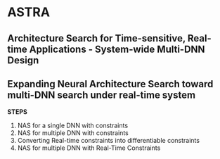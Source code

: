 # ASTRA
## Architecture Search for Time-sensitive, Real-time Applications - System-wide Multi-DNN Design
## Expanding Neural Architecture Search toward multi-DNN search under real-time system


**STEPS**
1. NAS for a single DNN with constraints
2. NAS for multiple DNN with constraints
3. Converting Real-time constraints into differentiable constraints
4. NAS for multiple DNN with Real-Time Constraints
